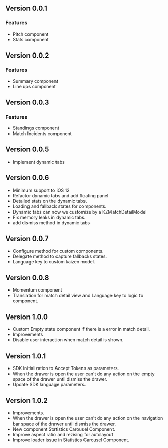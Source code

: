 ## Version 0.0.1
### Features
- Pitch component 
- Stats component

## Version 0.0.2
### Features
- Summary component
- Line ups component

## Version 0.0.3
### Features
- Standings component
- Match Incidents component

## Version 0.0.5
- Implement dynamic tabs

## Version 0.0.6
- Minimum support to iOS 12
- Refactor dynamic tabs and add floating panel
- Detailed stats on the dynamic tabs.
- Loading and fallback states for components.
- Dynamic tabs can now we customize by a KZMatchDetailModel
- Fix memory leaks in dynamic tabs
- add dismiss method in dynamic tabs

## Version 0.0.7

- Configure method for custom components.
- Delegate method to capture fallbacks states. 
- Language key to custom kaizen model.

## Version 0.0.8

- Momentum component
- Translation for match detail view and Language key to logic to component.

## Version 1.0.0
- Custom Empty state component if there is a error in match detail.
- Improvements 
- Disable user interaction when match detail is shown.

## Version 1.0.1
- SDK Initialization to Accept Tokens as parameters.
- When the drawer is open  the user can't do any action on the empty space of the drawer until dismiss the drawer.
- Update SDK language parameters.

## Version 1.0.2
- Improvements.
- When the drawer is open  the user can't do any action on the navigation bar space of the drawer until dismiss the drawer.
- New component Statistics Carousel Component.
- Improve aspect ratio and rezising for autolayout
- Improve loader issue in Statistics Carousel Component.

